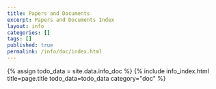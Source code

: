 ```yaml
---
title: Papers and Documents
excerpt: Papers and Documents Index
layout: info
categories: []
tags: []
published: true
permalink: /info/doc/index.html
---
```


{% assign todo_data = site.data.info_doc %}
{% include info_index.html title=page.title todo_data=todo_data category="doc" %}
